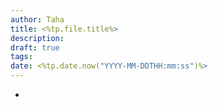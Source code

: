 ```yaml
---
author: Taha
title: <%tp.file.title%>
description: 
draft: true
tags: 
date: <%tp.date.now("YYYY-MM-DDTHH:mm:ss")%>
---
```


<!--more-->

- 
